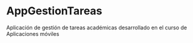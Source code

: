 # AppGestionTareas

Aplicación de gestión de tareas académicas desarrollado en el curso de Aplicaciones móviles
